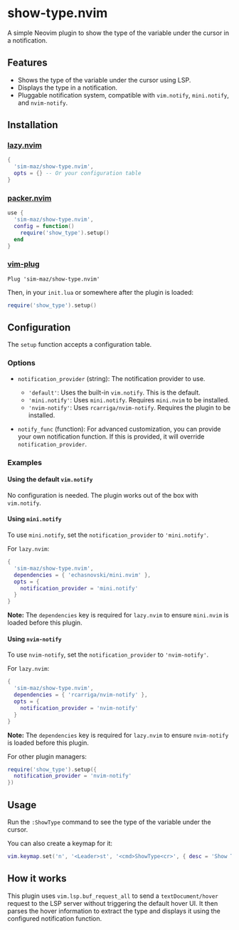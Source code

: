 # show-type.nvim

A simple Neovim plugin to show the type of the variable under the cursor in a notification.

## Features

- Shows the type of the variable under the cursor using LSP.
- Displays the type in a notification.
- Pluggable notification system, compatible with `vim.notify`, `mini.notify`, and `nvim-notify`.

## Installation

### [lazy.nvim](https://github.com/folke/lazy.nvim)

```lua
{
  'sim-maz/show-type.nvim',
  opts = {} -- Or your configuration table
}
```

### [packer.nvim](https://github.com/wbthomason/packer.nvim)

```lua
use {
  'sim-maz/show-type.nvim',
  config = function()
    require('show_type').setup()
  end
}
```

### [vim-plug](https://github.com/junegunn/vim-plug)

```vim
Plug 'sim-maz/show-type.nvim'
```
Then, in your `init.lua` or somewhere after the plugin is loaded:
```lua
require('show_type').setup()
```

## Configuration

The `setup` function accepts a configuration table.

### Options

- `notification_provider` (string): The notification provider to use.
  - `'default'`: Uses the built-in `vim.notify`. This is the default.
  - `'mini.notify'`: Uses `mini.notify`. Requires `mini.nvim` to be installed.
  - `'nvim-notify'`: Uses `rcarriga/nvim-notify`. Requires the plugin to be installed.

- `notify_func` (function): For advanced customization, you can provide your own notification function. If this is provided, it will override `notification_provider`.

### Examples

#### Using the default `vim.notify`
No configuration is needed. The plugin works out of the box with `vim.notify`.

#### Using `mini.notify`
To use `mini.notify`, set the `notification_provider` to `'mini.notify'`.

For `lazy.nvim`:
```lua
{
  'sim-maz/show-type.nvim',
  dependencies = { 'echasnovski/mini.nvim' },
  opts = {
    notification_provider = 'mini.notify'
  }
}
```
**Note:** The `dependencies` key is required for `lazy.nvim` to ensure `mini.nvim` is loaded before this plugin.

#### Using `nvim-notify`
To use `nvim-notify`, set the `notification_provider` to `'nvim-notify'`.

For `lazy.nvim`:
```lua
{
  'sim-maz/show-type.nvim',
  dependencies = { 'rcarriga/nvim-notify' },
  opts = {
    notification_provider = 'nvim-notify'
  }
}
```
**Note:** The `dependencies` key is required for `lazy.nvim` to ensure `nvim-notify` is loaded before this plugin.

For other plugin managers:
```lua
require('show_type').setup({
  notification_provider = 'nvim-notify'
})
```

## Usage

Run the `:ShowType` command to see the type of the variable under the cursor.

You can also create a keymap for it:
```lua
vim.keymap.set('n', '<Leader>st', '<cmd>ShowType<cr>', { desc = 'Show Type' })
```

## How it works

This plugin uses `vim.lsp.buf_request_all` to send a `textDocument/hover` request to the LSP server without triggering the default hover UI. It then parses the hover information to extract the type and displays it using the configured notification function.
